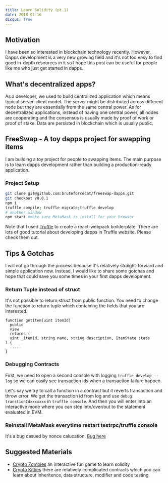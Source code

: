 ```yaml
---
title: Learn Solidity (pt.1)
date: 2018-01-16
disqus: True
---
```


## Motivation
I have been so interested in blockchain technology recently. However, Dapps development is a very new growing field and it's not too easy to find good in-depth resources in it so I hope this post can be useful for people like me who just get started in dapps.


## What's decentralized apps?
As a developer, we used to build centralized application which means typical server-client model. The server might be distributed across different node but they are essentially from the same central power. As for decentralized applications, instead of having one central power, all nodes are cooperating and the consensus is usually made by proof of work or proof of stake. Data are persisted in blockchain which is usually public.

## FreeSwap - A toy dapps project for swapping items
I am building a toy project for people to swapping items. The main purpose is to learn dapps development rather than building a production-ready application.

### Project Setup
```bash
git clone git@github.com:bruteforcecat/freeswap-dapps.git
git checkout v0.0.1
npm i
truffle compile; truffle migrate;truffle develop
# another window
npm start #make sure MetaMask is install for your browser
```

Note that I used [Truffle](https://github.com/trufflesuite/truffle) to create a react-webpack boilderplate. There are lots of good tutorial about developing dapps in Truffle website. Please check them out.

## Tips & Gotchas
I will not go through the process because it's relatively straight-forward and simple application now. Instead, I would like to share some gotchas and hope that could save you some times in your first dapps development.

### Return Tuple instead of struct
It's not possible to return struct from public function. You need to change the function to return tuple which containing the fields that you are interested.

```solidity
function getItem(uint itemId)
  public
  view
  returns (
  uint _itemId, string name, string description, ItemState state
) {
  .....
}
```

### Debugging Contracts

First, we need to open a second console with logging `truffle develop --log` so we can easily see transaction ids when a transaction failure happen.

Let's say we try to call a function in a contract but it reverts transaction and throw error. We get the transaction id from log and use `debug transtionIdxxxxxxx` in `truffle console`. And then you will enter into an interactive mode where you can step into/over/out to the statement evaluated in EVM.

### Reinstall MetaMask everytime restart testrpc/truffle console
It's a bug casued by nonce calucation. [Bug here](https://github.com/MetaMask/metamask-extension/issues/1999)


## Suggested Materials
- [Crypto Zombies](https://cryptozombies.io/) an interactive fun game to learn solidity
- [Crypto Kitties](https://github.com/axiomzen/cryptokitties-bounty) there are relatively complicated contracts which you can learn about inheritence, data structure, modifier and code testing.

